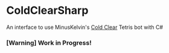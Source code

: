 # ColdClearSharp
An interface to use MinusKelvin's [Cold Clear](https://github.com/MinusKelvin/cold-clear) Tetris bot with C#

### [Warning] Work in Progress!
